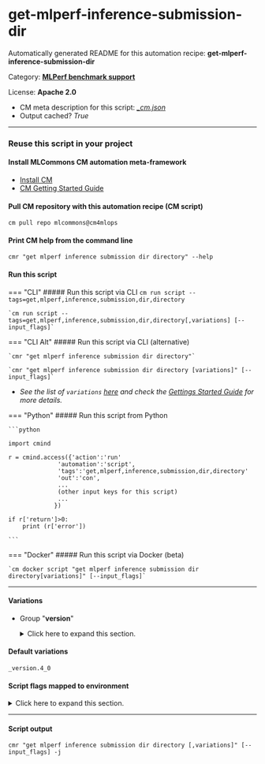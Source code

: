 # get-mlperf-inference-submission-dir
Automatically generated README for this automation recipe: **get-mlperf-inference-submission-dir**

Category: **[MLPerf benchmark support](..)**

License: **Apache 2.0**


* CM meta description for this script: *[_cm.json](https://github.com/mlcommons/cm4mlops/tree/main/script/get-mlperf-inference-submission-dir/_cm.json)*
* Output cached? *True*

---
### Reuse this script in your project

#### Install MLCommons CM automation meta-framework

* [Install CM](https://docs.mlcommons.org/ck/install)
* [CM Getting Started Guide](https://docs.mlcommons.org/ck/getting-started/)

#### Pull CM repository with this automation recipe (CM script)

```cm pull repo mlcommons@cm4mlops```

#### Print CM help from the command line

````cmr "get mlperf inference submission dir directory" --help````

#### Run this script

=== "CLI"
    ##### Run this script via CLI
    `cm run script --tags=get,mlperf,inference,submission,dir,directory`

    `cm run script --tags=get,mlperf,inference,submission,dir,directory[,variations] [--input_flags]`

=== "CLI Alt"
    ##### Run this script via CLI (alternative)

    `cmr "get mlperf inference submission dir directory"`

    `cmr "get mlperf inference submission dir directory [variations]" [--input_flags]`


* *See the list of `variations` [here](#variations) and check the [Gettings Started Guide](https://github.com/mlcommons/ck/blob/dev/docs/getting-started.md) for more details.*

=== "Python"
    ##### Run this script from Python


    ```python

    import cmind

    r = cmind.access({'action':'run'
                  'automation':'script',
                  'tags':'get,mlperf,inference,submission,dir,directory'
                  'out':'con',
                  ...
                  (other input keys for this script)
                  ...
                 })

    if r['return']>0:
        print (r['error'])

    ```


=== "Docker"
    ##### Run this script via Docker (beta)

    `cm docker script "get mlperf inference submission dir directory[variations]" [--input_flags]`

___


#### Variations

  * Group "**version**"
    <details>
    <summary>Click here to expand this section.</summary>

    * `_version.#`
      - Environment variables:
        - *CM_MLPERF_INFERENCE_SUBMISSION_VERSION*: `#`
      - Workflow:
    * **`_version.4_0`** (default)
      - Environment variables:
        - *CM_MLPERF_INFERENCE_SUBMISSION_VERSION*: `4_0`
      - Workflow:

    </details>


#### Default variations

`_version.4_0`

#### Script flags mapped to environment
<details>
<summary>Click here to expand this section.</summary>

* `--submission_dir=value`  &rarr;  `CM_MLPERF_INFERENCE_SUBMISSION_DIR=value`

**Above CLI flags can be used in the Python CM API as follows:**

```python
r=cm.access({... , "submission_dir":...}
```

</details>


___
#### Script output
`cmr "get mlperf inference submission dir directory [,variations]" [--input_flags] -j`